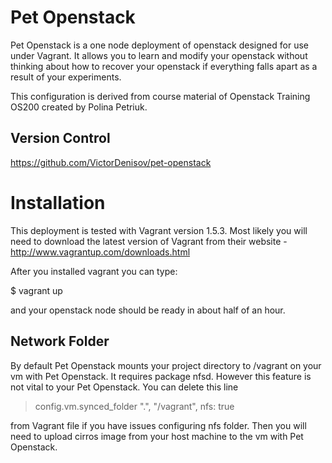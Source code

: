 Pet Openstack
=============

Pet Openstack is a one node deployment of openstack designed for use under
Vagrant. It allows you to learn and modify your openstack without thinking
about how to recover your openstack if everything falls apart as a result of
your experiments.

This configuration is derived from course material of Openstack Training OS200
created by Polina Petriuk.

Version Control
---------------

https://github.com/VictorDenisov/pet-openstack

Installation
============

This deployment is tested with Vagrant version 1.5.3. Most likely you will need
to download the latest version of Vagrant from their website -
http://www.vagrantup.com/downloads.html

After you installed vagrant you can type:

$ vagrant up

and your openstack node should be ready in about half of an hour.

Network Folder
--------------

By default Pet Openstack mounts your project directory to /vagrant on your vm
with Pet Openstack.  It requires package nfsd. However this feature is not
vital to your Pet Openstack. You can delete this line

> config.vm.synced_folder ".", "/vagrant", nfs: true

from Vagrant file if you have issues configuring nfs folder. Then you will need
to upload cirros image from your host machine to the vm with Pet Openstack.
